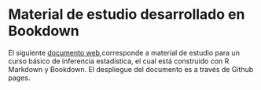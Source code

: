 # Material de estudio desarrollado en Bookdown

El siguiente [documento web](https://dfranzani.github.io/Curso_Inferencia_Bookdown/probabilidad-condicionada.html),corresponde a material de estudio para un curso básico de inferencia estadística, el cual está construido con R Markdown y Bookdown. El despliegue del documento es a través de Github pages.
